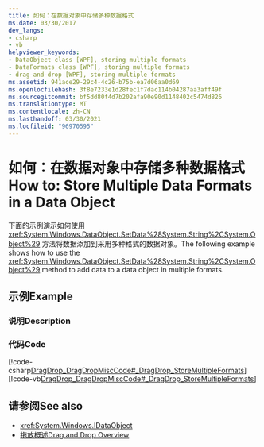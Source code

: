 ```yaml
---
title: 如何：在数据对象中存储多种数据格式
ms.date: 03/30/2017
dev_langs:
- csharp
- vb
helpviewer_keywords:
- DataObject class [WPF], storing multiple formats
- DataFormats class [WPF], storing multiple formats
- drag-and-drop [WPF], storing multiple formats
ms.assetid: 941ace29-29c4-4c26-b75b-ea7d06aa0d69
ms.openlocfilehash: 3f8e7233e1d28fec1f7dac114b04287aa3aff49f
ms.sourcegitcommit: bf5dd80f4d7b202afa90e90d1148402c5474d826
ms.translationtype: MT
ms.contentlocale: zh-CN
ms.lasthandoff: 03/30/2021
ms.locfileid: "96970595"
---
```

# <a name="how-to-store-multiple-data-formats-in-a-data-object"></a><span data-ttu-id="d7959-102">如何：在数据对象中存储多种数据格式</span><span class="sxs-lookup"><span data-stu-id="d7959-102">How to: Store Multiple Data Formats in a Data Object</span></span>
<span data-ttu-id="d7959-103">下面的示例演示如何使用 <xref:System.Windows.DataObject.SetData%28System.String%2CSystem.Object%29> 方法将数据添加到采用多种格式的数据对象。</span><span class="sxs-lookup"><span data-stu-id="d7959-103">The following example shows how to use the <xref:System.Windows.DataObject.SetData%28System.String%2CSystem.Object%29> method to add data to a data object in multiple formats.</span></span>  
  
## <a name="example"></a><span data-ttu-id="d7959-104">示例</span><span class="sxs-lookup"><span data-stu-id="d7959-104">Example</span></span>  
  
### <a name="description"></a><span data-ttu-id="d7959-105">说明</span><span class="sxs-lookup"><span data-stu-id="d7959-105">Description</span></span>  
  
### <a name="code"></a><span data-ttu-id="d7959-106">代码</span><span class="sxs-lookup"><span data-stu-id="d7959-106">Code</span></span>  
 [!code-csharp[DragDrop_DragDropMiscCode#_DragDrop_StoreMultipleFormats](~/samples/snippets/csharp/VS_Snippets_Wpf/DragDrop_DragDropMiscCode/CSharp/Window1.xaml.cs#_dragdrop_storemultipleformats)]
 [!code-vb[DragDrop_DragDropMiscCode#_DragDrop_StoreMultipleFormats](~/samples/snippets/visualbasic/VS_Snippets_Wpf/DragDrop_DragDropMiscCode/visualbasic/window1.xaml.vb#_dragdrop_storemultipleformats)]  
  
## <a name="see-also"></a><span data-ttu-id="d7959-107">请参阅</span><span class="sxs-lookup"><span data-stu-id="d7959-107">See also</span></span>

- <xref:System.Windows.IDataObject>
- [<span data-ttu-id="d7959-108">拖放概述</span><span class="sxs-lookup"><span data-stu-id="d7959-108">Drag and Drop Overview</span></span>](drag-and-drop-overview.md)
